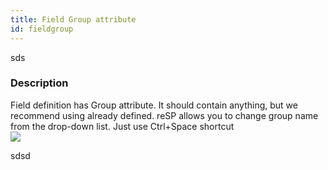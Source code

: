 ```yaml
---
title: Field Group attribute
id: fieldgroup
---
```

sds

### Description
Field definition has Group attribute. It should contain anything, but we recommend using already defined.
reSP allows you to change group name from the drop-down list.
Just use Ctrl+Space shortcut
<br/>
![](/assets/resp/code-completion/fieldgroup.gif)   

sdsd

